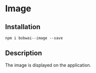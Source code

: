 # Image

## Installation

    npm i bobwai--image --save

## Description

The image is displayed on the application.
